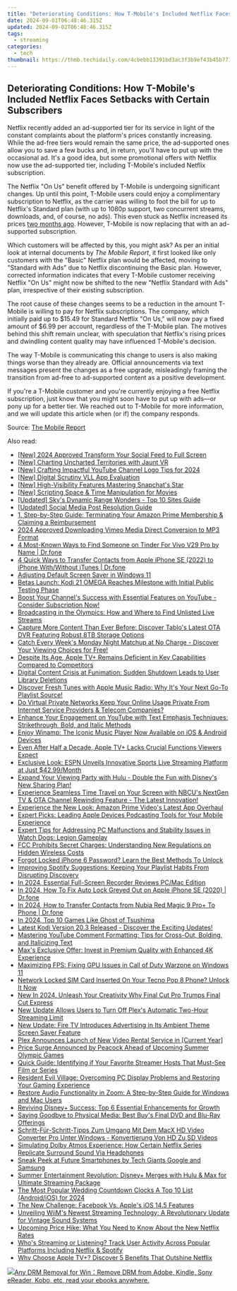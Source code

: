 ```yaml
---
title: "Deteriorating Conditions: How T-Mobile's Included Netflix Faces Setbacks with Certain Subscribers"
date: 2024-09-01T06:48:46.315Z
updated: 2024-09-02T06:48:46.315Z
tags:
  - streaming
categories:
  - tech
thumbnail: https://thmb.techidaily.com/4cbebb13391bd3ac3f3b9ef43b45b771ba69f0146a8bbd42e4f0e8dd5abd0510.jpg
---
```


## Deteriorating Conditions: How T-Mobile's Included Netflix Faces Setbacks with Certain Subscribers

Netflix recently added an ad-supported tier for its service in light of the constant complaints about the platform's prices constantly increasing. While the ad-free tiers would remain the same price, the ad-supported ones allow you to save a few bucks and, in return, you'll have to put up with the occasional ad. It's a good idea, but some promotional offers with Netflix now use the ad-supported tier, including T-Mobile's included Netflix subscription.

 The Netflix "On Us" benefit offered by T-Mobile is undergoing significant changes. Up until this point, T-Mobile users could enjoy a complimentary subscription to Netflix, as the carrier was willing to foot the bill for up to Netflix's Standard plan (with up to 1080p support, two concurrent streams, downloads, and, of course, no ads). This even stuck as Netflix increased its prices [two months ago](https://youtube-web.techidaily.com/emystifying-video-seo-on-youtube-as-a-novice/). However, T-Mobile is now replacing that with an ad-supported subscription.

 Which customers will be affected by this, you might ask? As per an initial look at internal documents by _The Mobile Report_, it first looked like only customers with the "Basic" Netflix plan would be affected, moving to "Standard with Ads" due to Netflix discontinuing the Basic plan. However, corrected information indicates that every T-Mobile customer receiving Netflix "On Us" might now be shifted to the new "Netflix Standard with Ads" plan, irrespective of their existing subscription.

 The root cause of these changes seems to be a reduction in the amount T-Mobile is willing to pay for Netflix subscriptions. The company, which initially paid up to $15.49 for Standard Netflix "On Us," will now pay a fixed amount of $6.99 per account, regardless of the T-Mobile plan. The motives behind this shift remain unclear, with speculation that Netflix's rising prices and dwindling content quality may have influenced T-Mobile's decision.

 The way T-Mobile is communicating this change to users is also making things worse than they already are. Official announcements via text messages present the changes as a free upgrade, misleadingly framing the transition from ad-free to ad-supported content as a positive development.

 If you're a T-Mobile customer and you're currently enjoying a free Netflix subscription, just know that you might soon have to put up with ads—or pony up for a better tier. We reached out to T-Mobile for more information, and we will update this article when (or if) the company responds.

 Source: [The Mobile Report](https://tmo.report/2024/01/t-mobile-and-netflix-ruin-a-good-thing-now-everybody-gets-ads/)

<ins class="adsbygoogle"
     style="display:block"
     data-ad-format="autorelaxed"
     data-ad-client="ca-pub-7571918770474297"
     data-ad-slot="1223367746"></ins>



<ins class="adsbygoogle"
     style="display:block"
     data-ad-client="ca-pub-7571918770474297"
     data-ad-slot="8358498916"
     data-ad-format="auto"
     data-full-width-responsive="true"></ins>

<span class="atpl-alsoreadstyle">Also read:</span>
<div><ul>
<li><a href="https://facebook-video-recording.techidaily.com/new-2024-approved-transform-your-social-feed-to-full-screen/"><u>[New] 2024 Approved  Transform Your Social Feed to Full Screen</u></a></li>
<li><a href="https://extra-resources.techidaily.com/new-charting-uncharted-territories-with-jaunt-vr/"><u>[New] Charting Uncharted Territories with Jaunt VR</u></a></li>
<li><a href="https://facebook-video-share.techidaily.com/new-crafting-impactful-youtube-channel-logo-tips-for-2024/"><u>[New] Crafting Impactful YouTube Channel Logo Tips for 2024</u></a></li>
<li><a href="https://vp-tips.techidaily.com/new-digital-scrutiny-vll-app-evaluation/"><u>[New] Digital Scrutiny  VLL App Evaluation</u></a></li>
<li><a href="https://some-techniques.techidaily.com/new-high-visibility-features-mastering-snapchats-star/"><u>[New] High-Visibility Features  Mastering Snapchat's Star</u></a></li>
<li><a href="https://extra-guidance.techidaily.com/new-scripting-space-and-time-manipulation-for-movies/"><u>[New] Scripting Space & Time Manipulation for Movies</u></a></li>
<li><a href="https://extra-approaches.techidaily.com/updated-skys-dynamic-range-wonders-top-10-sites-guide/"><u>[Updated] Sky's Dynamic Range Wonders - Top 10 Sites Guide</u></a></li>
<li><a href="https://facebook-videos.techidaily.com/updated-social-media-post-resolution-guide/"><u>[Updated] Social Media Post Resolution Guide</u></a></li>
<li><a href="https://media-tips.techidaily.com/1-step-by-step-guide-terminating-your-amazon-prime-membership-and-claiming-a-reimbursement/"><u>1. Step-by-Step Guide: Terminating Your Amazon Prime Membership & Claiming a Reimbursement</u></a></li>
<li><a href="https://vimeo-videos.techidaily.com/2024-approved-downloading-vimeo-media-direct-conversion-to-mp3-format/"><u>2024 Approved  Downloading Vimeo Media  Direct Conversion to MP3 Format</u></a></li>
<li><a href="https://location-social.techidaily.com/4-most-known-ways-to-find-someone-on-tinder-for-vivo-v29-pro-by-name-drfone-by-drfone-virtual-android/"><u>4 Most-Known Ways to Find Someone on Tinder For Vivo V29 Pro by Name | Dr.fone</u></a></li>
<li><a href="https://iphone-transfer.techidaily.com/4-quick-ways-to-transfer-contacts-from-apple-iphone-se-2022-to-iphone-withwithout-itunes-drfone-by-drfone-transfer-from-ios/"><u>4 Quick Ways to Transfer Contacts from Apple iPhone SE (2022) to iPhone With/Without iTunes | Dr.fone</u></a></li>
<li><a href="https://win11-tips.techidaily.com/adjusting-default-screen-saver-in-windows-11/"><u>Adjusting Default Screen Saver in Windows 11</u></a></li>
<li><a href="https://media-tips.techidaily.com/betas-launch-kodi-21-omega-reaches-milestone-with-initial-public-testing-phase/"><u>Betas Launch: Kodi 21 OMEGA Reaches Milestone with Initial Public Testing Phase</u></a></li>
<li><a href="https://media-tips.techidaily.com/boost-your-channels-success-with-essential-features-on-youtube-consider-subscription-now/"><u>Boost Your Channel's Success with Essential Features on YouTube - Consider Subscription Now!</u></a></li>
<li><a href="https://media-tips.techidaily.com/broadcasting-in-the-olympics-how-and-where-to-find-unlisted-live-streams/"><u>Broadcasting in the Olympics: How and Where to Find Unlisted Live Streams</u></a></li>
<li><a href="https://media-tips.techidaily.com/capture-more-content-than-ever-before-discover-tablos-latest-ota-dvr-featuring-robust-8tb-storage-options/"><u>Capture More Content Than Ever Before: Discover Tablo's Latest OTA DVR Featuring Robust 8TB Storage Options</u></a></li>
<li><a href="https://media-tips.techidaily.com/catch-every-weeks-monday-night-matchup-at-no-charge-discover-your-viewing-choices-for-free/"><u>Catch Every Week's Monday Night Matchup at No Charge - Discover Your Viewing Choices for Free!</u></a></li>
<li><a href="https://media-tips.techidaily.com/despite-its-age-apple-tvplus-remains-deficient-in-key-capabilities-compared-to-competitors/"><u>Despite Its Age, Apple TV+ Remains Deficient in Key Capabilities Compared to Competitors</u></a></li>
<li><a href="https://media-tips.techidaily.com/digital-content-crisis-at-funimation-sudden-shutdown-leads-to-user-library-deletions/"><u>Digital Content Crisis at Funimation: Sudden Shutdown Leads to User Library Deletions</u></a></li>
<li><a href="https://media-tips.techidaily.com/discover-fresh-tunes-with-apple-music-radio-why-its-your-next-go-to-playlist-source/"><u>Discover Fresh Tunes with Apple Music Radio: Why It's Your Next Go-To Playlist Source!</u></a></li>
<li><a href="https://media-tips.techidaily.com/do-virtual-private-networks-keep-your-online-usage-private-from-internet-service-providers-and-telecom-companies/"><u>Do Virtual Private Networks Keep Your Online Usage Private From Internet Service Providers & Telecom Companies?</u></a></li>
<li><a href="https://media-tips.techidaily.com/enhance-your-engagement-on-youtube-with-text-emphasis-techniques-strikethrough-bold-and-italic-methods/"><u>Enhance Your Engagement on YouTube with Text Emphasis Techniques: Strikethrough, Bold, and Italic Methods</u></a></li>
<li><a href="https://media-tips.techidaily.com/enjoy-winamp-the-iconic-music-player-now-available-on-ios-and-android-devices/"><u>Enjoy Winamp: The Iconic Music Player Now Available on iOS & Android Devices</u></a></li>
<li><a href="https://media-tips.techidaily.com/even-after-half-a-decade-apple-tvplus-lacks-crucial-functions-viewers-expect/"><u>Even After Half a Decade, Apple TV+ Lacks Crucial Functions Viewers Expect</u></a></li>
<li><a href="https://media-tips.techidaily.com/exclusive-look-espn-unveils-innovative-sports-live-streaming-platform-at-just-4299month/"><u>Exclusive Look: ESPN Unveils Innovative Sports Live Streaming Platform at Just $42.99/Month</u></a></li>
<li><a href="https://media-tips.techidaily.com/expand-your-viewing-party-with-hulu-double-the-fun-with-disneys-new-sharing-plan/"><u>Expand Your Viewing Party with Hulu - Double the Fun with Disney's New Sharing Plan!</u></a></li>
<li><a href="https://media-tips.techidaily.com/experience-seamless-time-travel-on-your-screen-with-nbcus-nextgen-tv-and-ota-channel-rewinding-feature-the-latest-innovation/"><u>Experience Seamless Time Travel on Your Screen with NBCU's NextGen TV & OTA Channel Rewinding Feature - The Latest Innovation!</u></a></li>
<li><a href="https://media-tips.techidaily.com/experience-the-new-look-amazon-prime-videos-latest-app-overhaul/"><u>Experience the New Look: Amazon Prime Video's Latest App Overhaul</u></a></li>
<li><a href="https://media-tips.techidaily.com/expert-picks-leading-apple-devices-podcasting-tools-for-your-mobile-experience/"><u>Expert Picks: Leading Apple Devices Podcasting Tools for Your Mobile Experience</u></a></li>
<li><a href="https://win-able.techidaily.com/expert-tips-for-addressing-pc-malfunctions-and-stability-issues-in-watch-dogs-legion-gameplay/"><u>Expert Tips for Addressing PC Malfunctions and Stability Issues in Watch Dogs: Legion Gameplay</u></a></li>
<li><a href="https://media-tips.techidaily.com/fcc-prohibits-secret-charges-understanding-new-regulations-on-hidden-wireless-costs/"><u>FCC Prohibits Secret Charges: Understanding New Regulations on Hidden Wireless Costs</u></a></li>
<li><a href="https://ios-unlock.techidaily.com/forgot-locked-iphone-6-password-learn-the-best-methods-to-unlock-by-drfone-ios/"><u>Forgot Locked iPhone 6 Password? Learn the Best Methods To Unlock</u></a></li>
<li><a href="https://media-tips.techidaily.com/improving-spotify-suggestions-keeping-your-playlist-habits-from-disrupting-discovery/"><u>Improving Spotify Suggestions: Keeping Your Playlist Habits From Disrupting Discovery</u></a></li>
<li><a href="https://screen-capture.techidaily.com/in-2024-essential-full-screen-recorder-reviews-pcmac-edition/"><u>In 2024, Essential Full-Screen Recorder Reviews  PC/Mac Edition</u></a></li>
<li><a href="https://iphone-unlock.techidaily.com/in-2024-how-to-fix-auto-lock-greyed-out-on-apple-iphone-se-2020-drfone-by-drfone-ios/"><u>In 2024, How To Fix Auto Lock Greyed Out on Apple iPhone SE (2020) | Dr.fone</u></a></li>
<li><a href="https://android-transfer.techidaily.com/in-2024-how-to-transfer-contacts-from-nubia-red-magic-9-proplus-to-phone-drfone-by-drfone-transfer-from-android-transfer-from-android/"><u>In 2024, How to Transfer Contacts from Nubia Red Magic 9 Pro+ To Phone | Dr.fone</u></a></li>
<li><a href="https://on-screen-recording.techidaily.com/in-2024-top-10-games-like-ghost-of-tsushima/"><u>In 2024, Top 10 Games Like Ghost of Tsushima</u></a></li>
<li><a href="https://media-tips.techidaily.com/latest-kodi-version-203-released-discover-the-exciting-updates/"><u>Latest Kodi Version 20.3 Released - Discover the Exciting Updates!</u></a></li>
<li><a href="https://media-tips.techidaily.com/mastering-youtube-comment-formatting-tips-for-cross-out-bolding-and-italicizing-text/"><u>Mastering YouTube Comment Formatting: Tips for Cross-Out, Bolding, and Italicizing Text</u></a></li>
<li><a href="https://media-tips.techidaily.com/maxs-exclusive-offer-invest-in-premium-quality-with-enhanced-4k-experience/"><u>Max's Exclusive Offer: Invest in Premium Quality with Enhanced 4K Experience</u></a></li>
<li><a href="https://program-issues.techidaily.com/maximizing-fps-fixing-gpu-issues-in-call-of-duty-warzone-on-windows-11/"><u>Maximizing FPS: Fixing GPU Issues in Call of Duty Warzone on Windows 11</u></a></li>
<li><a href="https://sim-unlock.techidaily.com/network-locked-sim-card-inserted-on-your-tecno-pop-8-phone-unlock-it-now-by-drfone-android/"><u>Network Locked SIM Card Inserted On Your Tecno Pop 8 Phone? Unlock It Now</u></a></li>
<li><a href="https://ai-video-apps.techidaily.com/new-in-2024-unleash-your-creativity-why-final-cut-pro-trumps-final-cut-express/"><u>New In 2024, Unleash Your Creativity Why Final Cut Pro Trumps Final Cut Express</u></a></li>
<li><a href="https://media-tips.techidaily.com/new-update-allows-users-to-turn-off-plexs-automatic-two-hour-streaming-limit/"><u>New Update Allows Users to Turn Off Plex's Automatic Two-Hour Streaming Limit</u></a></li>
<li><a href="https://media-tips.techidaily.com/new-update-fire-tv-introduces-advertising-in-its-ambient-theme-screen-saver-feature/"><u>New Update: Fire TV Introduces Advertising in Its Ambient Theme Screen Saver Feature</u></a></li>
<li><a href="https://media-tips.techidaily.com/plex-announces-launch-of-new-video-rental-service-in-current-year/"><u>Plex Announces Launch of New Video Rental Service in [Current Year]</u></a></li>
<li><a href="https://media-tips.techidaily.com/price-surge-announced-by-peacock-ahead-of-upcoming-summer-olympic-games/"><u>Price Surge Announced by Peacock Ahead of Upcoming Summer Olympic Games</u></a></li>
<li><a href="https://media-tips.techidaily.com/quick-guide-identifying-if-your-favorite-streamer-hosts-that-must-see-film-or-series/"><u>Quick Guide: Identifying if Your Favorite Streamer Hosts That Must-See Film or Series</u></a></li>
<li><a href="https://win-blog.techidaily.com/resident-evil-village-overcoming-pc-display-problems-and-restoring-your-gaming-experience/"><u>Resident Evil Village: Overcoming PC Display Problems and Restoring Your Gaming Experience</u></a></li>
<li><a href="https://sound-issues.techidaily.com/restore-audio-functionality-in-zoom-a-step-by-step-guide-for-windows-and-mac-users/"><u>Restore Audio Functionality in Zoom: A Step-by-Step Guide for Windows and Mac Users</u></a></li>
<li><a href="https://media-tips.techidaily.com/reviving-disneyplus-success-top-6-essential-enhancements-for-growth/"><u>Reviving Disney+ Success: Top 6 Essential Enhancements for Growth</u></a></li>
<li><a href="https://media-tips.techidaily.com/saying-goodbye-to-physical-media-best-buys-final-dvd-and-blu-ray-offerings/"><u>Saying Goodbye to Physical Media: Best Buy's Final DVD and Blu-Ray Offerings</u></a></li>
<li><a href="https://solve-helper.techidaily.com/schritt-fur-schritt-tipps-zum-umgang-mit-dem-macx-hd-video-converter-pro-unter-windows-konvertierung-von-hd-zu-sd-videos/"><u>Schritt-Für-Schritt-Tipps Zum Umgang Mit Dem MacX HD Video Converter Pro Unter Windows - Konvertierung Von HD Zu SD Videos</u></a></li>
<li><a href="https://media-tips.techidaily.com/simulating-dolby-atmos-experience-how-certain-netflix-series-replicate-surround-sound-via-headphones/"><u>Simulating Dolby Atmos Experience: How Certain Netflix Series Replicate Surround Sound Via Headphones</u></a></li>
<li><a href="https://media-tips.techidaily.com/sneak-peek-at-future-smartphones-by-tech-giants-google-and-samsung/"><u>Sneak Peek at Future Smartphones by Tech Giants Google and Samsung</u></a></li>
<li><a href="https://media-tips.techidaily.com/summer-entertainment-revolution-disneyplus-merges-with-hulu-and-max-for-ultimate-streaming-package/"><u>Summer Entertainment Revolution: Disney+ Merges with Hulu & Max for Ultimate Streaming Package</u></a></li>
<li><a href="https://article-helps.techidaily.com/the-most-popular-wedding-countdown-clocks-a-top-10-list-androidios-for-2024/"><u>The Most Popular Wedding Countdown Clocks  A Top 10 List (Android/iOS) for 2024</u></a></li>
<li><a href="https://facebook.techidaily.com/the-new-challenge-facebook-vs-apples-ios-145-features/"><u>The New Challenge: Facebook Vs. Apple's iOS 14.5 Features</u></a></li>
<li><a href="https://media-tips.techidaily.com/unveiling-wiims-newest-streaming-technology-a-revolutionary-update-for-vintage-sound-systems/"><u>Unveiling WiiM's Newest Streaming Technology: A Revolutionary Update for Vintage Sound Systems</u></a></li>
<li><a href="https://media-tips.techidaily.com/upcoming-price-hike-what-you-need-to-know-about-the-new-netflix-rates/"><u>Upcoming Price Hike: What You Need to Know About the New Netflix Rates</u></a></li>
<li><a href="https://media-tips.techidaily.com/whos-streaming-or-listening-track-user-activity-across-popular-platforms-including-netflix-and-spotify/"><u>Who's Streaming or Listening? Track User Activity Across Popular Platforms Including Netflix & Spotify</u></a></li>
<li><a href="https://media-tips.techidaily.com/why-choose-apple-tvplus-discover-5-benefits-that-outshine-netflix/"><u>Why Choose Apple TV+? Discover 5 Benefits That Outshine Netflix</u></a></li>
</ul></div>

<!-- affiliate ads begin -->
<a href="https://secure.2checkout.com/order/checkout.php?PRODS=4600113&QTY=1&AFFILIATE=108875&CART=1"><img src="https://www.epubor.com/images/drm-removal-feature2.png" border="0">Any DRM Removal for Win：Remove DRM from Adobe, Kindle, Sony eReader, Kobo, etc, read your ebooks anywhere.</a>
<!-- affiliate ads end -->